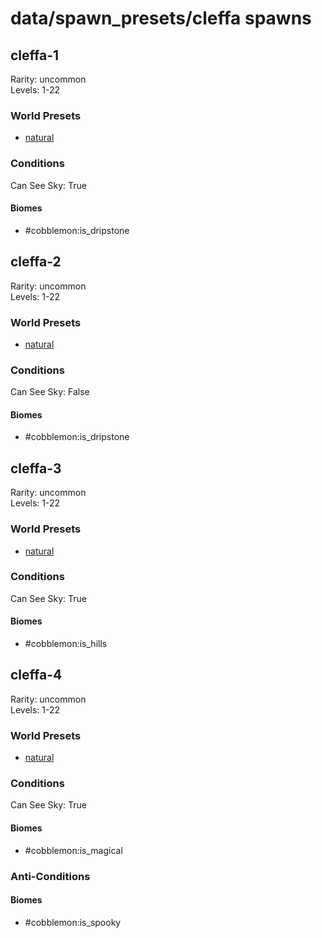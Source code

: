 # data/spawn_presets/cleffa spawns  
  
## cleffa-1  
Rarity: uncommon  
Levels: 1-22  
  
### World Presets  
* [natural](/data/spawn_data/natural.md)  
  
### Conditions  
Can See Sky: True  
  
#### Biomes  
  * #cobblemon:is_dripstone
  
  
## cleffa-2  
Rarity: uncommon  
Levels: 1-22  
  
### World Presets  
* [natural](/data/spawn_data/natural.md)  
  
### Conditions  
Can See Sky: False  
  
#### Biomes  
  * #cobblemon:is_dripstone
  
  
## cleffa-3  
Rarity: uncommon  
Levels: 1-22  
  
### World Presets  
* [natural](/data/spawn_data/natural.md)  
  
### Conditions  
Can See Sky: True  
  
#### Biomes  
  * #cobblemon:is_hills
  
  
## cleffa-4  
Rarity: uncommon  
Levels: 1-22  
  
### World Presets  
* [natural](/data/spawn_data/natural.md)  
  
### Conditions  
Can See Sky: True  
  
#### Biomes  
  * #cobblemon:is_magical
  
  
### Anti-Conditions  
  
#### Biomes  
  * #cobblemon:is_spooky
  
